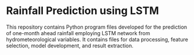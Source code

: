 # Rainfall Prediction using LSTM
This repository contains Python program files developed for the prediction of one-month ahead rainfall employing LSTM network from hydrometeorological variables. It contains files for data processing, feature selection, model development, and result extraction.
